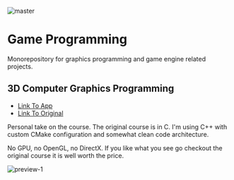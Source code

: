 ![master](https://github.com/developer239/game-programming/actions/workflows/ci.yml/badge.svg)

# Game Programming

Monorepository for graphics programming and game engine related projects.

## 3D Computer Graphics Programming

- [Link To App](/src/apps/3d-graphics-programming)
- [Link To Original](https://pikuma.com/courses/learn-3d-computer-graphics-programming)

Personal take on the course. The original course is in C. I'm using C++ with custom CMake configuration and somewhat clean code architecture.

No GPU, no OpenGL, no DirectX. If you like what you see go checkout the original course it is well worth the price.

![preview-1](/docs/preview-1.gif)
